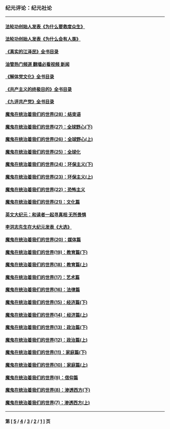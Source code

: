 ### 纪元评论：纪元社论
---
#### [法轮功创始人发表《为什么要救度众生》](../../pages/nsc422/n13975246.md?08250330) 
#### [法轮功创始人发表《为什么会有人类》](../../pages/nsc422/n13912117.md?08250330) 
#### [《真实的江泽民》全书目录](../../pages/nsc422/n13721399.md?08250330) 
#### [油管热门频道 翻墙必看视频 新闻](ok?08250330)
#### [《解体党文化》全书目录](../../pages/nsc422/n13721157.md?08250330) 
#### [《共产主义的终极目的》全书目录](../../pages/nsc422/n13721048.md?08250330) 
#### [《九评共产党》全书目录](../../pages/nsc422/n13708085.md?08250330) 
#### [魔鬼在统治着我们的世界(28)：结束语](../../pages/nsc422/n10936246.md?08250330) 
#### [魔鬼在统治着我们的世界(27)：全球野心(下)](../../pages/nsc422/n10928319.md?08250330) 
#### [魔鬼在统治着我们的世界(26)：全球野心(上)](../../pages/nsc422/n10900318.md?08250330) 
#### [魔鬼在统治着我们的世界(25)：全球化](../../pages/nsc422/n10788205.md?08250330) 
#### [魔鬼在统治着我们的世界(24)：环保主义(下)](../../pages/nsc422/n10695307.md?08250330) 
#### [魔鬼在统治着我们的世界(23)：环保主义(上)](../../pages/nsc422/n10688613.md?08250330) 
#### [魔鬼在统治着我们的世界(22)：恐怖主义](../../pages/nsc422/n10614727.md?08250330) 
#### [魔鬼在统治着我们的世界(21)：文化篇](../../pages/nsc422/n10597706.md?08250330) 
#### [英文大纪元：和读者一起寻真相 无所畏惧](../../pages/nsc422/n12542027.md?08250330) 
#### [李洪志先生在大纪元发表《大选》](../../pages/nsc422/n12534746.md?08250330) 
#### [魔鬼在统治着我们的世界(20)：媒体篇](../../pages/nsc422/n10586579.md?08250330) 
#### [魔鬼在统治着我们的世界(19)：教育篇(下)](../../pages/nsc422/n10564808.md?08250330) 
#### [魔鬼在统治着我们的世界(18)：教育篇(上)](../../pages/nsc422/n10526970.md?08250330) 
#### [魔鬼在统治着我们的世界(17)：艺术篇](../../pages/nsc422/n10499093.md?08250330) 
#### [魔鬼在统治着我们的世界(16)：法律篇](../../pages/nsc422/n10485969.md?08250330) 
#### [魔鬼在统治着我们的世界(15)：经济篇(下)](../../pages/nsc422/n10469975.md?08250330) 
#### [魔鬼在统治着我们的世界(14)：经济篇(上)](../../pages/nsc422/n10457370.md?08250330) 
#### [魔鬼在统治着我们的世界(13)：政治篇(下)](../../pages/nsc422/n10448270.md?08250330) 
#### [魔鬼在统治着我们的世界(12)：政治篇(上)](../../pages/nsc422/n10444576.md?08250330) 
#### [魔鬼在统治着我们的世界(11)：家庭篇(下)](../../pages/nsc422/n10440961.md?08250330) 
#### [魔鬼在统治着我们的世界(10)：家庭篇(上)](../../pages/nsc422/n10435448.md?08250330) 
#### [魔鬼在统治着我们的世界(9)：信仰篇](../../pages/nsc422/n10432159.md?08250330) 
#### [魔鬼在统治着我们的世界(8)：渗透西方(下)](../../pages/nsc422/n10429603.md?08250330) 
#### [魔鬼在统治着我们的世界(7)：渗透西方(上)](../../pages/nsc422/n10426013.md?08250330) 

---
#### 第 [ [5](./5.md?08250330) / [4](./4.md?08250330) / [3](./3.md?08250330) / [2](./2.md?08250330) / [1](./1.md?08250330) ] 页
